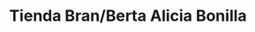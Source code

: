 ---
title: "Tienda Bran/Berta Alicia Bonilla"
url: /santa-maria/tienda-bran-berta-alicia-bonilla/
shop: general
---